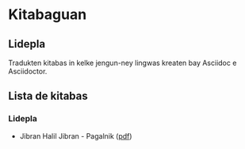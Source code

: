 # Kitabaguan

## Lidepla

Tradukten kitabas in kelke jengun-ney lingwas kreaten bay Asciidoc e Asciidoctor.

## Lista de kitabas

### Lidepla

- Jibran Halil Jibran - Pagalnik ([pdf](./finfailes/lidepla/jibran-halil-jibran-pagalnik.pdf))

